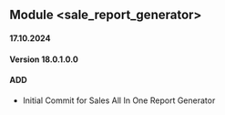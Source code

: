 ## Module <sale_report_generator>

#### 17.10.2024
#### Version 18.0.1.0.0
#### ADD
- Initial Commit for Sales All In One Report Generator
